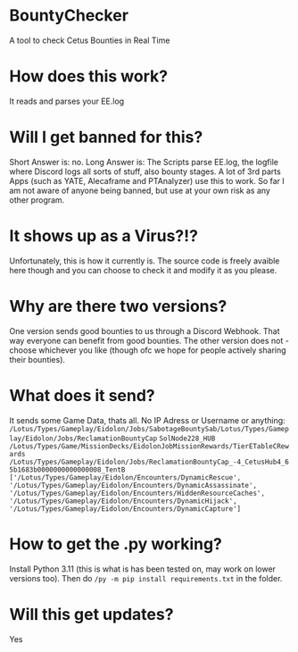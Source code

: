 # BountyChecker
A tool to check Cetus Bounties in Real Time

# How does this work?
It reads and parses your EE.log

# Will I get banned for this?
Short Answer is: no.
Long Answer is: The Scripts parse EE.log, the logfile where Discord logs all sorts of stuff, also bounty stages. A lot of 3rd parts Apps (such as YATE, Alecaframe and PTAnalyzer) use this to work. So far I am not aware of anyone being banned, but use at your own risk as any other program. 

# It shows up as a Virus?!?
Unfortunately, this is how it currently is. The source code is freely avaible here though and you can choose to check it and modify it as you please.

# Why are there two versions?
One version sends good bounties to us through a Discord Webhook. That way everyone can benefit from good bounties. The other version does not - choose whichever you like (though ofc we hope for people actively sharing their bounties). 

# What does it send?
It sends some Game Data, thats all. No IP Adress or Username or anything:
```/Lotus/Types/Gameplay/Eidolon/Jobs/SabotageBountySab/Lotus/Types/Gameplay/Eidolon/Jobs/ReclamationBountyCap```
```SolNode228_HUB```
```/Lotus/Types/Game/MissionDecks/EidolonJobMissionRewards/TierETableCRewards ```
```/Lotus/Types/Gameplay/Eidolon/Jobs/ReclamationBountyCap_-4_CetusHub4_65b1683b0000000000000008_TentB```
```['/Lotus/Types/Gameplay/Eidolon/Encounters/DynamicRescue', '/Lotus/Types/Gameplay/Eidolon/Encounters/DynamicAssassinate', '/Lotus/Types/Gameplay/Eidolon/Encounters/HiddenResourceCaches', '/Lotus/Types/Gameplay/Eidolon/Encounters/DynamicHijack', '/Lotus/Types/Gameplay/Eidolon/Encounters/DynamicCapture']```

# How to get the .py working?
Install Python 3.11 (this is what is has been tested on, may work on lower versions too). Then do `/py -m pip install requirements.txt` in the folder.

# Will this get updates?
Yes
